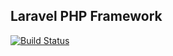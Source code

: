## Laravel PHP Framework

[![Build Status](https://travis-ci.org/laravel/framework.svg)](https://travis-ci.org/laravel/framework)
